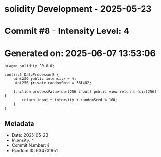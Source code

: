 ﻿# solidity Development - 2025-05-23
# Commit #8 - Intensity Level: 4
# Generated on: 2025-06-07 13:53:06
```solidity
pragma solidity ^0.8.0;

contract DataProcessor8 {
    uint256 public intensity = 4;
    uint256 private randomSeed = 361482;

    function processValue(uint256 input) public view returns (uint256) {
        return input * intensity + randomSeed % 100;
    }
}
```
## Metadata
- Date: 2025-05-23
- Intensity: 4
- Commit Number: 8
- Random ID: 634701951
